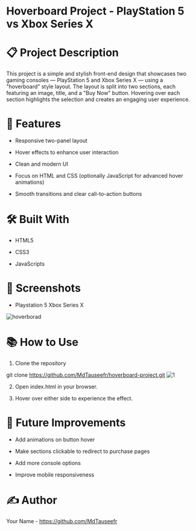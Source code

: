 # Hoverboard Project - PlayStation 5 vs Xbox Series X
# 📋 Project Description

This project is a simple and stylish front-end design that showcases two gaming consoles — PlayStation 5 and Xbox Series X — using a "hoverboard" style layout. The layout is split into two sections, each featuring an image, title, and a "Buy Now" button. Hovering over each section highlights the selection and creates an engaging user experience.

# 🚀 Features
* Responsive two-panel layout

* Hover effects to enhance user interaction

* Clean and modern UI

* Focus on HTML and CSS (optionally JavaScript for advanced hover animations)

* Smooth transitions and clear call-to-action buttons

# 🛠️ Built With

* HTML5

* CSS3

* JavaScripts

# 📸 Screenshots

* Playstation 5	Xbox Series X
  
![hoverborad](https://github.com/user-attachments/assets/243c287b-d097-40cb-b658-8720ee7bb483)


# 📚 How to Use 
1. Clone the repository

git clone https://github.com/MdTauseefr/hoverboard-project.git
![1](https://github.com/user-attachments/assets/77fe5ba5-7abb-48b2-8ec6-24561195c59c)


2. Open index.html in your browser.

3. Hover over either side to experience the effect.

# 🎯 Future Improvements

* Add animations on button hover

* Make sections clickable to redirect to purchase pages

* Add more console options

* Improve mobile responsiveness

# ✍️ Author
Your Name - https://github.com/MdTauseefr

